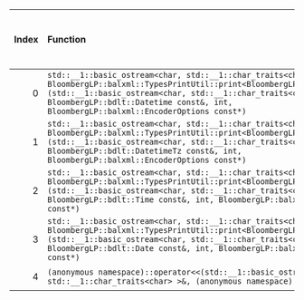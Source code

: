 |   Index | Function                                                                                                                                                                                                                                                                                      |   Difference in number of lines |   Function size difference in bytes | Disassembly                                                |   Number of lines in `assume` build |   Number of bytes in `assume` build |   Number of lines in `none` build |   Number of bytes in `none` build |
|--------:|:----------------------------------------------------------------------------------------------------------------------------------------------------------------------------------------------------------------------------------------------------------------------------------------------|--------------------------------:|------------------------------------:|:-----------------------------------------------------------|------------------------------------:|------------------------------------:|----------------------------------:|----------------------------------:|
|       0 | `std::__1::basic_ostream<char, std::__1::char_traits<char> >& BloombergLP::balxml::TypesPrintUtil::print<BloombergLP::bdlt::Datetime>(std::__1::basic_ostream<char, std::__1::char_traits<char> >&, BloombergLP::bdlt::Datetime const&, int, BloombergLP::balxml::EncoderOptions const*)`     |                              -1 |                                  16 | [Assumed](0.assume.s), [Ignored](0.none.s), [Diff](0.diff) |                                 224 |                             4342192 |                               208 |                           4342304 |
|       1 | `std::__1::basic_ostream<char, std::__1::char_traits<char> >& BloombergLP::balxml::TypesPrintUtil::print<BloombergLP::bdlt::DatetimeTz>(std::__1::basic_ostream<char, std::__1::char_traits<char> >&, BloombergLP::bdlt::DatetimeTz const&, int, BloombergLP::balxml::EncoderOptions const*)` |                              -1 |                                  16 | [Assumed](1.assume.s), [Ignored](1.none.s), [Diff](1.diff) |                                 224 |                             4342416 |                               208 |                           4342512 |
|       2 | `std::__1::basic_ostream<char, std::__1::char_traits<char> >& BloombergLP::balxml::TypesPrintUtil::print<BloombergLP::bdlt::Time>(std::__1::basic_ostream<char, std::__1::char_traits<char> >&, BloombergLP::bdlt::Time const&, int, BloombergLP::balxml::EncoderOptions const*)`             |                              -1 |                                  16 | [Assumed](2.assume.s), [Ignored](2.none.s), [Diff](2.diff) |                                 224 |                             4342848 |                               208 |                           4342928 |
|       3 | `std::__1::basic_ostream<char, std::__1::char_traits<char> >& BloombergLP::balxml::TypesPrintUtil::print<BloombergLP::bdlt::Date>(std::__1::basic_ostream<char, std::__1::char_traits<char> >&, BloombergLP::bdlt::Date const&, int, BloombergLP::balxml::EncoderOptions const*)`             |                              -2 |                                   0 | [Assumed](3.assume.s), [Ignored](3.none.s), [Diff](3.diff) |                                 208 |                             4342640 |                               208 |                           4342720 |
|       4 | `(anonymous namespace)::operator<<(std::__1::basic_ostream<char, std::__1::char_traits<char> >&, (anonymous namespace)::ScalarData const&)`                                                                                                                                                   |                              -3 |                                 -16 | [Assumed](4.assume.s), [Ignored](4.none.s), [Diff](4.diff) |                                 240 |                             4318160 |                               256 |                           4318240 |